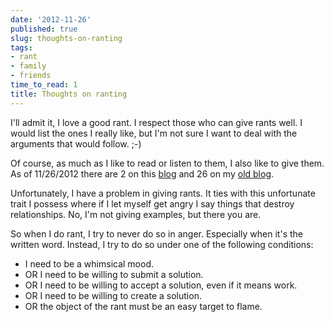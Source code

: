 ```yaml
---
date: '2012-11-26'
published: true
slug: thoughts-on-ranting
tags:
- rant
- family
- friends
time_to_read: 1
title: Thoughts on ranting
---
```


I'll admit it, I love a good rant. I respect those who can give rants
well. I would list the ones I really like, but I'm not sure I want to
deal with the arguments that would follow. ;-)

Of course, as much as I like to read or listen to them, I also like to
give them. As of 11/26/2012 there are 2 on this
[blog](/tag/rant.html) and 26 on my [old
blog](https://pydanny.blogspot.com/search/label/rant).

Unfortunately, I have a problem in giving rants. It ties with this
unfortunate trait I possess where if I let myself get angry I say things
that destroy relationships. No, I'm not giving examples, but there you
are.

So when I do rant, I try to never do so in anger. Especially when it's
the written word. Instead, I try to do so under one of the following
conditions:

-   I need to be a whimsical mood.
-   OR I need to be willing to submit a solution.
-   OR I need to be willing to accept a solution, even if it means work.
-   OR I need to be willing to create a solution.
-   OR the object of the rant must be an easy target to flame.

